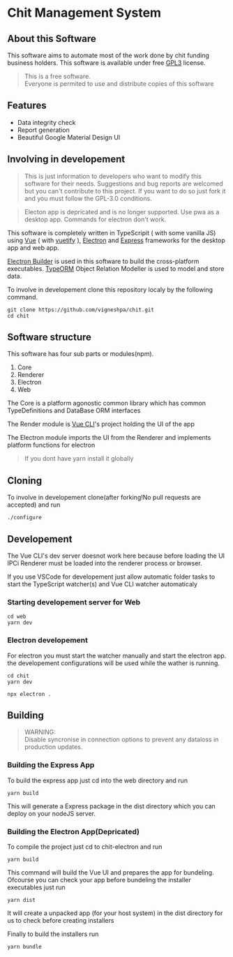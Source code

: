 # Chit Management System

## About this Software

   This software aims to automate most of the work done by chit funding
   business holders. This software is available under free [GPL3](./LICENSE.md) license.

>This is a free software.   
Everyone is permited to use and distribute copies of this software

## Features
- Data integrity check
- Report generation
- Beautiful Google Material Design UI

## Involving in developement
>This is just information to developers who want to modify this software for their needs.
Suggestions and bug reports are welcomed but you can't contribute to this project.
If you want to do so just fork it and you must follow the GPL-3.0 conditions.

>Electon app is depricated and is no longer supported. Use pwa as a desktop app. Commands for electron don't work.

This software is completely written in TypeScripit ( with some vanilla JS) using [Vue](https://vuejs.org) ( with [vuetify](https://vuetifyjs.com) ), [Electron](https://electronjs.org/) and [Express](https://expressjs.com/) frameworks for the desktop app and web app.

[Electron Builder](https://www.electron.build) is used in this software to build the cross-platform executables. [TypeORM](https://typeorm.io/) Object Relation Modeller is used to model and store data.

To involve in developement clone this repository localy by the following command.

```
git clone https://github.com/vigneshpa/chit.git
cd chit
```

## Software structure
   This software has four sub parts or modules(npm).
1. Core
2. Renderer
3. Electron
4. Web

The Core is a platform agonostic common library which has common TypeDefinitions and DataBase ORM interfaces

The Render module is [Vue CLI](https://cli.vuejs.org/)'s project holding the UI of the app  

The Electron module imports the UI from the Renderer and implements platform functions for electron

>If you dont have yarn install it globally
## Cloning
To involve in developement clone(after forking!No pull requests are accepted) and run
```
./configure
```

## Developement
The Vue CLI's dev server doesnot work here because before loading the UI IPCi Renderer must be loaded into the renderer process or browser.

If you use VSCode for developement just allow automatic folder tasks to start the TypeScript watcher(s) and Vue CLI watcher automaticaly

### Starting developement server for Web
```
cd web
yarn dev
```
### Electron developement

For electron you must start the watcher manually
and start the electron app.
the developement configurations will be used while the wather is running.
```
cd chit
yarn dev
```
```
npx electron .
```

## Building

>WARNING:  
Disable syncronise in connection options to prevent any dataloss in production updates.

### Building the Express App
To build the express app just cd into the web directory and run
```
yarn build
```
This will generate a Express package in the dist directory which you can deploy on your nodeJS server.

### Building the Electron App(Depricated)

To compile the project just cd to chit-electron and run
```
yarn build
```
This command will build the Vue UI and prepares the app for bundeling.
Ofcourse you can check your app before bundeling the installer executables
just run
```
yarn dist
```
It will create a unpacked app (for your host system) in the dist directory for us to check before creating installers

Finally to build the installers run
```
yarn bundle
```